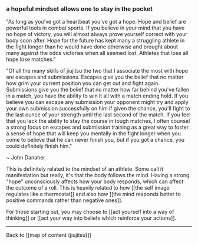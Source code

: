 ### a hopeful mindset allows one to stay in the pocket

"As long as you've got a heartbeat you've got a hope. Hope and belief are powerful tools in combat sports. If you believe in your mind that you have no hope of victory, you will almost always prove yourself correct with your body soon after. Hope for the future has kept many a struggling athlete in the fight longer than he would have done otherwise and brought about many against the odds victories when all seemed lost. Athletes that lose all hope lose matches."

"Of all the many skills of jiujitsu the two that I associate the most with hope are escapes and submissions. Escapes give you the belief that no matter how grim your current position you can get out and fight again. Submissions give you the belief that no matter how far behind you've fallen in a match, you have the ability to win it all with a match ending hold. If you believe you can escape any submission your opponent might try and apply your own submission successfully on him if given the chance, you'll fight to the last ounce of your strength until the last second of the match. If you feel that you lack the ability to stay the course in tough matches, I often counsel a strong focus on escapes and submission training as a great way to foster a sense of hope that will keep you mentally in the fight longer when you come to believe that he can never finish you, but if you got a chance, you could definitely finish him."

~ John Danaher

This is definitely related to the mindset of an athlete. Some call it manifestation but really, it's that the body follows the mind. Having a strong "hope" unconsciously affects how your body responds, which can affect the outcome of a roll. This is heavily related to how [[the self image regulates like a thermostat]] and also how [[the mind responds better to positive commands rather than negative ones]].

For those starting out, you may choose to [[act yourself into a way of thinking]] or [[act your way into beliefs which reinforce your actions]]. 

---

Back to [[map of content (jiujitsu)]]